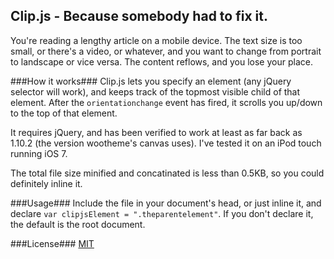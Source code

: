 Clip.js - Because somebody had to fix it.
-----------------------------------------
You're reading a lengthy article on a mobile device. The text size is too small, or there's a video, or whatever, and you want to change from portrait to landscape or vice versa. The content reflows, and you lose your place.

###How it works###
Clip.js lets you specify an element (any jQuery selector will work), and keeps track of the topmost visible child of that element. After the <code>orientationchange</code> event has fired, it scrolls you up/down to the top of that element.

It requires jQuery, and has been verified to work at least as far back as 1.10.2 (the version wootheme's canvas uses). I've tested it on an iPod touch running iOS 7.

The total file size minified and concatinated is less than 0.5KB, so you could definitely inline it. 

###Usage###
Include the file in your document's head, or just inline it, and declare <code>var clipjsElement = ".theparentelement"</code>. If you don't declare it, the default is the root document.

###License###
[MIT]

[MIT]:http://opensource.org/licenses/MIT

